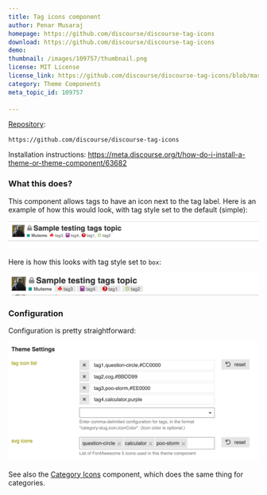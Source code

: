 ```yaml
---
title: Tag icons component
author: Penar Musaraj
homepage: https://github.com/discourse/discourse-tag-icons
download: https://github.com/discourse/discourse-tag-icons
demo: 
thumbnail: /images/109757/thumbnail.png
license: MIT License
license_link: https://github.com/discourse/discourse-tag-icons/blob/master/LICENSE
category: Theme Components
meta_topic_id: 109757

---
```

[Repository](https://github.com/discourse/discourse-tag-icons):

```text
https://github.com/discourse/discourse-tag-icons
```

Installation instructions: https://meta.discourse.org/t/how-do-i-install-a-theme-or-theme-component/63682 

### What this does?

This component allows tags to have an icon next to the tag label. Here is an example of how this would look, with tag style set to the default (simple): 

![image: 690x79](/images/109757/mGXV8DUTQ6ogvuM7V0kbLmvBqSB.png)   

Here is how this looks with tag style set to `box`: 

![image: 690x61](/images/109757/4KIVecjXnVKchdYaFBujVvMI7V1.png)  

### Configuration

Configuration is pretty straightforward: 

![image: 690x329](/images/109757/xYSghedgcnSyofV2kz1dQcai5EL.png)

See also the [Category Icons](https://meta.discourse.org/t/category-icons-component/104683) component, which does the same thing for categories.